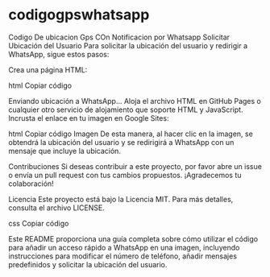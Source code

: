# codigogpswhatsapp
Codigo De ubicacion Gps COn Notificacion por Whatsapp
Solicitar Ubicación del Usuario
Para solicitar la ubicación del usuario y redirigir a WhatsApp, sigue estos pasos:

Crea una página HTML:

html Copiar código

<title>Enviar Ubicación a WhatsApp</title> <script> function obtenerUbicacion() { if (navigator.geolocation) { navigator.geolocation.getCurrentPosition(enviarUbicacion, mostrarError); } else { alert("La geolocalización no es soportada por este navegador."); } }
    function enviarUbicacion(position) {
        const lat = position.coords.latitude;
        const lon = position.coords.longitude;
        const mensaje = `Hola, mi ubicación es: https://www.google.com/maps?q=${lat},${lon}`;
        const numero = "1234567890"; // Cambia esto por tu número de WhatsApp
        window.location.href = `https://wa.me/${numero}?text=${encodeURIComponent(mensaje)}`;
    }

    function mostrarError(error) {
        switch (error.code) {
            case error.PERMISSION_DENIED:
                alert("El usuario negó el permiso para la geolocalización.");
                break;
            case error.POSITION_UNAVAILABLE:
                alert("La ubicación no está disponible.");
                break;
            case error.TIMEOUT:
                alert("La solicitud de geolocalización ha expirado.");
                break;
            case error.UNKNOWN_ERROR:
                alert("Ocurrió un error desconocido.");
                break;
        }
    }
</script>
Enviando ubicación a WhatsApp...
Aloja el archivo HTML en GitHub Pages o cualquier otro servicio de alojamiento que soporte HTML y JavaScript.
Incrusta el enlace en tu imagen en Google Sites:

html Copiar código Imagen De esta manera, al hacer clic en la imagen, se obtendrá la ubicación del usuario y se redirigirá a WhatsApp con un mensaje que incluye la ubicación.

Contribuciones Si deseas contribuir a este proyecto, por favor abre un issue o envía un pull request con tus cambios propuestos. ¡Agradecemos tu colaboración!

Licencia Este proyecto está bajo la Licencia MIT. Para más detalles, consulta el archivo LICENSE.

css Copiar código

Este README proporciona una guía completa sobre cómo utilizar el código para añadir un acceso rápido a WhatsApp en una imagen, incluyendo instrucciones para modificar el número de teléfono, añadir mensajes predefinidos y solicitar la ubicación del usuario.
